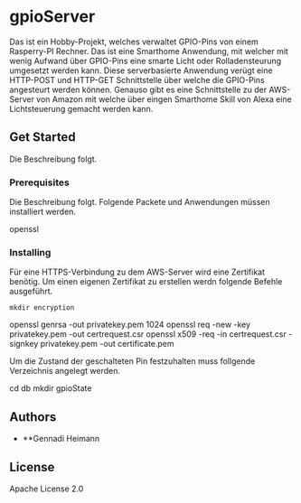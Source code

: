# gpioServer

Das ist ein Hobby-Projekt, welches verwaltet GPIO-Pins von einem Rasperry-PI Rechner. Das ist eine Smarthome Anwendung, mit welcher mit wenig Aufwand über GPIO-Pins eine smarte Licht oder Rolladensteurung umgesetzt werden kann. Diese serverbasierte Anwendung verügt eine HTTP-POST und HTTP-GET Schnittstelle über welche die GPIO-Pins angesteurt werden können. Genauso gibt es eine Schnittstelle zu der AWS-Server von Amazon mit welche über eingen Smarthome Skill von Alexa eine Lichtsteuerung gemacht werden kann. 

## Get Started

Die Beschreibung folgt.

### Prerequisites

Die Beschreibung folgt.
Folgende Packete und Anwendungen müssen installiert werden.

openssl

### Installing

Für eine HTTPS-Verbindung zu dem AWS-Server wird eine Zertifikat benötig. 
Um einen eigenen Zertifikat zu erstellen werdn folgende Befehle ausgeführt.

```console
mkdir encryption
```
openssl genrsa -out privatekey.pem 1024
openssl req -new -key privatekey.pem -out certrequest.csr
openssl x509 -req -in certrequest.csr -signkey privatekey.pem -out certificate.pem

Um die Zustand der geschalteten Pin festzuhalten muss follgende Verzeichnis angelegt werden.

cd db
mkdir gpioState



## Authors

* **Gennadi Heimann

## License

Apache License 2.0


